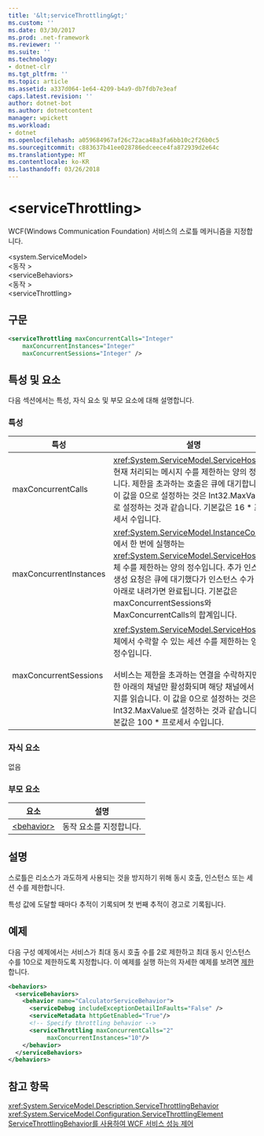 ```yaml
---
title: '&lt;serviceThrottling&gt;'
ms.custom: ''
ms.date: 03/30/2017
ms.prod: .net-framework
ms.reviewer: ''
ms.suite: ''
ms.technology:
- dotnet-clr
ms.tgt_pltfrm: ''
ms.topic: article
ms.assetid: a337d064-1e64-4209-b4a9-db7fdb7e3eaf
caps.latest.revision: ''
author: dotnet-bot
ms.author: dotnetcontent
manager: wpickett
ms.workload:
- dotnet
ms.openlocfilehash: a059684967af26c72aca48a3fa6bb10c2f26b0c5
ms.sourcegitcommit: c883637b41ee028786edceece4fa872939d2e64c
ms.translationtype: MT
ms.contentlocale: ko-KR
ms.lasthandoff: 03/26/2018
---
```

# <a name="ltservicethrottlinggt"></a>&lt;serviceThrottling&gt;
WCF(Windows Communication Foundation) 서비스의 스로틀 메커니즘을 지정합니다.  
  
 \<system.ServiceModel>  
\<동작 >  
\<serviceBehaviors>  
\<동작 >  
\<serviceThrottling>  
  
## <a name="syntax"></a>구문  
  
```xml  
<serviceThrottling maxConcurrentCalls="Integer"  
    maxConcurrentInstances="Integer"  
    maxConcurrentSessions="Integer" />  
```  
  
## <a name="attributes-and-elements"></a>특성 및 요소  
 다음 섹션에서는 특성, 자식 요소 및 부모 요소에 대해 설명합니다.  
  
### <a name="attributes"></a>특성  
  
|특성|설명|  
|---------------|-----------------|  
|maxConcurrentCalls|<xref:System.ServiceModel.ServiceHost>에서 현재 처리되는 메시지 수를 제한하는 양의 정수입니다. 제한을 초과하는 호출은 큐에 대기합니다. 이 값을 0으로 설정하는 것은 Int32.MaxValue로 설정하는 것과 같습니다. 기본값은 16 * 프로세서 수입니다.|  
|maxConcurrentInstances|<xref:System.ServiceModel.InstanceContext>에서 한 번에 실행하는 <xref:System.ServiceModel.ServiceHost> 개체 수를 제한하는 양의 정수입니다. 추가 인스턴스 생성 요청은 큐에 대기했다가 인스턴스 수가 한도 아래로 내려가면 완료됩니다. 기본값은 maxConcurrentSessions와 MaxConcurrentCalls의 합계입니다.|  
|maxConcurrentSessions|<xref:System.ServiceModel.ServiceHost> 개체에서 수락할 수 있는 세션 수를 제한하는 양의 정수입니다.<br /><br /> 서비스는 제한을 초과하는 연결을 수락하지만 제한 아래의 채널만 활성화되며 해당 채널에서 메시지를 읽습니다. 이 값을 0으로 설정하는 것은 Int32.MaxValue로 설정하는 것과 같습니다. 기본값은 100 * 프로세서 수입니다.|  
  
### <a name="child-elements"></a>자식 요소  
 없음  
  
### <a name="parent-elements"></a>부모 요소  
  
|요소|설명|  
|-------------|-----------------|  
|[\<behavior>](../../../../../docs/framework/configure-apps/file-schema/wcf/behavior-of-endpointbehaviors.md)|동작 요소를 지정합니다.|  
  
## <a name="remarks"></a>설명  
 스로틀은 리소스가 과도하게 사용되는 것을 방지하기 위해 동시 호출, 인스턴스 또는 세션 수를 제한합니다.  
  
 특성 값에 도달할 때마다 추적이 기록되며 첫 번째 추적이 경고로 기록됩니다.  
  
## <a name="example"></a>예제  
 다음 구성 예제에서는 서비스가 최대 동시 호출 수를 2로 제한하고 최대 동시 인스턴스 수를 10으로 제한하도록 지정합니다. 이 예제를 실행 하는의 자세한 예제를 보려면 [제한](../../../../../docs/framework/wcf/samples/throttling.md)합니다.  
  
```xml  
<behaviors>   
  <serviceBehaviors>   
    <behavior name="CalculatorServiceBehavior">   
      <serviceDebug includeExceptionDetailInFaults="False" />   
      <serviceMetadata httpGetEnabled="True"/>   
      <!-- Specify throttling behavior -->  
      <serviceThrottling maxConcurrentCalls="2"   
           maxConcurrentInstances="10"/>   
    </behavior>  
  </serviceBehaviors>  
</behaviors>  
```  
  
## <a name="see-also"></a>참고 항목  
 <xref:System.ServiceModel.Description.ServiceThrottlingBehavior>  
 <xref:System.ServiceModel.Configuration.ServiceThrottlingElement>  
 [ServiceThrottlingBehavior를 사용하여 WCF 서비스 성능 제어](../../../../../docs/framework/wcf/feature-details/using-servicethrottlingbehavior-to-control-wcf-service-performance.md)

